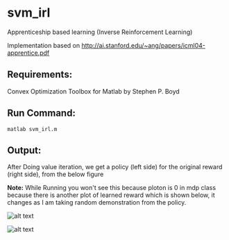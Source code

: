 # svm_irl
Apprenticeship based learning (Inverse Reinforcement Learning)

Implementation based on http://ai.stanford.edu/~ang/papers/icml04-apprentice.pdf

Requirements:
-------------

Convex Optimization Toolbox for Matlab by Stephen P. Boyd


Run Command:
------------
    matlab svm_irl.m
    
Output:
-------
After Doing value iteration, we get a policy (left side) for the original reward (right side), from the below figure

**Note:** While Running you won't see this because ploton is 0 in mdp class because there is another plot of learned reward which is shown below, it changes as I am taking random demonstration from the policy.

![alt text](https://github.com/srikanthmalla/svm_irl/blob/master/value_iteration%20and%20original%20reward.png "Policy with Value Iteration, Original Reward")

![alt text](https://github.com/srikanthmalla/svm_irl/blob/master/learned_reward.png "Learnt Reward")

